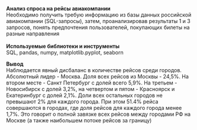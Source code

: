 **Анализ спроса на рейсы авиакомпании**<br>
Необходимо получить требую информацию из базы данных российской авиакомпании (SQL-запросы), затем, проанализировав результаты 1 и 3 запросов, понять предпочтения пользователей, покупающих билеты на разные направления<br><br>
**Используемые библиотеки и инструменты**<br>
SQL, pandas, numpy, matplotlib.pyplot, seaborn

**Вывод**<br>
Наблюдается явный дисбаланс в количестве рейсов среди городов. Абсолютный лидер - Москва. Доля всех рейсов из Москвы - 24,5%. На втором месте - Санкт Петербург с долей всего 5,9%. На третьем - Новосибирск с долей 3,2%, на четвертом и пятом - Красноярск и Екатеринбург с долей 2,1%. Доли всех остальных городов не превышают 2% для каждого города. При этом 51.4% рейса совершаются в городах, где доля рейсов для каждого города менее 1,7%. Это говорит о полной завязке всех рейсов между городами РФ на Москве (а также наибольшем потоке рейсов за границу)

